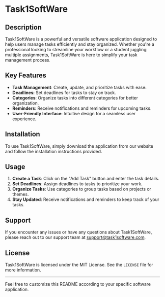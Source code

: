 # Task1SoftWare

## Description
Task1SoftWare is a powerful and versatile software application designed to help users manage tasks efficiently and stay organized. Whether you're a professional looking to streamline your workflow or a student juggling multiple assignments, Task1SoftWare is here to simplify your task management process.

## Key Features
- **Task Management**: Create, update, and prioritize tasks with ease.
- **Deadlines**: Set deadlines for tasks to stay on track.
- **Categories**: Organize tasks into different categories for better organization.
- **Reminders**: Receive notifications and reminders for upcoming tasks.
- **User-Friendly Interface**: Intuitive design for a seamless user experience.

## Installation
To use Task1SoftWare, simply download the application from our website and follow the installation instructions provided.

## Usage
1. **Create a Task**: Click on the "Add Task" button and enter the task details.
2. **Set Deadlines**: Assign deadlines to tasks to prioritize your work.
3. **Organize Tasks**: Use categories to group tasks based on projects or themes.
4. **Stay Updated**: Receive notifications and reminders to keep track of your tasks.

## Support
If you encounter any issues or have any questions about Task1SoftWare, please reach out to our support team at support@task1software.com.

## License
Task1SoftWare is licensed under the MIT License. See the `LICENSE` file for more information.

---

Feel free to customize this README according to your specific software application.
